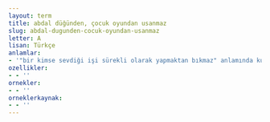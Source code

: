 ```yaml
---
layout: term
title: abdal düğünden, çocuk oyundan usanmaz
slug: abdal-dugunden-cocuk-oyundan-usanmaz
letter: A
lisan: Türkçe
anlamlar:
- '"bir kimse sevdiği işi sürekli olarak yapmaktan bıkmaz" anlamında kullanılan bir söz'
ozellikler:
- - ''
ornekler:
- - ''
orneklerkaynak:
- - ''
---
```

